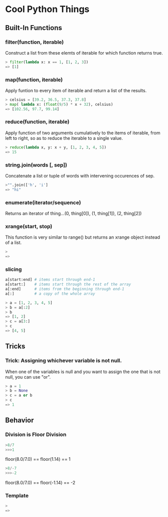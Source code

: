 # Cool Python Things

## Built-In Functions

### filter(function, iterable)
  Construct a list from these elemts of iterable for which function returns true.

  ```python
  > filter(lambda x: x == 1, [1, 2, 3])
  => [1]
  ```

### map(function, iterable)
  Apply funtion to every item of iterable and return a list of the results.

  ```python
  > celsius = [39.2, 36.5, 37.3, 37.8]
  > map( lambda x: (float(9/5) * x + 32), celsius)
  => [102.56, 97.7, 99.14]
  ```

### reduce(function, iterable)
  Apply function of two arguments cumulatively to the items of iterable, from left to right, so as to reduce the iterable to a single value.

  ```python
  > reduce(lambda x, y: x + y, [1, 2, 3, 4, 5])
  => 15
  ```

### string.join(words [, sep])
  Concatenate a list or tuple of words with intervening occurences of sep.

  ```python
  >"".join(['h', 'i']
  => "hi"
  ```
  
### enumerate(iterator/sequence)
  Returns an iterator of thing...(0, thing[0]), (1, thing[1]), (2, thing[2])

### xrange(start, stop)
  This function is very similar to range() but returns an xrange object instead of a list.

  ```python
  >
  =>
  ```
  
### slicing

```python
a[start:end] # items start through end-1
a[start:]    # items start through the rest of the array
a[:end]      # items from the beginning through end-1
a[:]         # a copy of the whole array
```

  ```python
  > a = [1, 2, 3, 4, 5]
  > b = a[:2]
  > b
  => [1, 2]
  > c = a[3:]
  > c
  => [4, 5]
  ```

## Tricks

### Trick: Assigning whichever variable is not null.
  When one of the variables is null and you want to assign the one that is not null, you can use "or".
  ```python
  > a = 1
  > b = None
  > c = a or b
  > c
  => 1
  ```

## Behavior

### Division is Floor Division

```python
>8/7
>>>1

```
floor(8.0/7.0) == floor(1.14) == 1

```python
>8/-7
>>>-2
```
floor(8.0/7.0) == floor(-1.14) == -2


### Template

  ```python
  >
  =>
  ```
